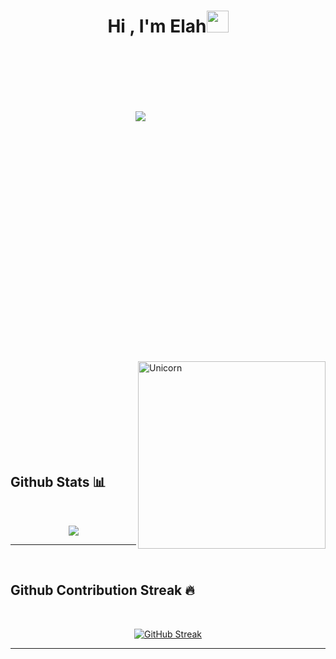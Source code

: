 <h1 align="center"><b>Hi , I'm Elah</b><img src="https://media.giphy.com/media/hvRJCLFzcasrR4ia7z/giphy.gif" width="35"></h1>

<div style="position: relative; width: 100%; height: 500px;">
  <a href="https://www.youtube.com/watch?v=dQw4w9WgXcQ" style="position: absolute; top: 100px; left: 200px;">
    <img src="https://user-images.githubusercontent.com/73097560/115834477-dbab4500-a447-11eb-908a-139a6edaec5c.gif">
  </a>
</div>

<img align="right" width=300px alt="Unicorn" src="https://user-images.githubusercontent.com/74038190/216655825-c639587f-6eb0-4841-b622-9f522f55d40e.gif" />

<br><br><br><br><br><br><br><br>
## Github Stats 📊
<br>
<p align='center'>
<img src="https://github-readme-stats.vercel.app/api?username=Elah2022&show_icons=true&theme=github_dark">
</p>
<hr>
<br>

## Github Contribution Streak 🔥 
<br>
<p align='center'>
<a href="https://git.io/streak-stats"><img src="https://github-readme-streak-stats.herokuapp.com?user=Elah2022&theme=github-dark-blue&card_width=460&card_height=200" alt="GitHub Streak" /></a>
<hr><br>
<!--
**Elah2022/Elah2022** is a ✨ _special_ ✨ repository because its `README.md` (this file) appears on your GitHub profile.

Here are some ideas to get you started:

- 🔭 I’m currently working on ...
- 🌱 I’m currently learning ...
- 👯 I’m looking to collaborate on ...
- 🤔 I’m looking for help with ...
- 💬 Ask me about ...
- 📫 How to reach me: ...
- 😄 Pronouns: ...
- ⚡ Fun fact: ...
-->
